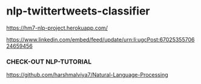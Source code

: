 # nlp-twittertweets-classifier


https://hm7-nlp-project.herokuapp.com/

https://www.linkedin.com/embed/feed/update/urn:li:ugcPost:6702535570624659456


### CHECK-OUT NLP-TUTORIAL
https://github.com/harshmalviya7/Natural-Language-Processing
